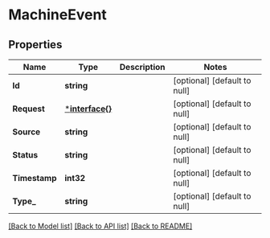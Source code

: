 # MachineEvent

## Properties
Name | Type | Description | Notes
------------ | ------------- | ------------- | -------------
**Id** | **string** |  | [optional] [default to null]
**Request** | [***interface{}**](interface{}.md) |  | [optional] [default to null]
**Source** | **string** |  | [optional] [default to null]
**Status** | **string** |  | [optional] [default to null]
**Timestamp** | **int32** |  | [optional] [default to null]
**Type_** | **string** |  | [optional] [default to null]

[[Back to Model list]](../README.md#documentation-for-models) [[Back to API list]](../README.md#documentation-for-api-endpoints) [[Back to README]](../README.md)

